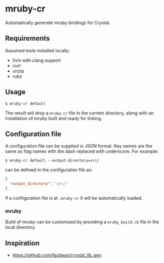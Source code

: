 mruby-cr
========

Automatically generate mruby bindings for
Crystal.

## Requirements

Assumed tools installed locally:

* llvm with clang support
* curl
* unzip
* ruby

## Usage

```
$ mruby-cr default
```

The result will drop a `mruby.cr` file in the
current directory, along with an installation
of mruby built and ready for linking.

## Configuration file

A configuration file can be supplied in JSON
format. Key names are the same as flag names
with the dash replaced with underscore. For
example:

```
$ mruby-cr default --output-directory=src/
```

can be defined in the configuration file as:

```json
{
  "output_directory": "src/"
}
```

If a configuration file is at `.mruby-cr` it
will be automatically loaded.

### mruby

Build of mruby can be customized by providing
a `mruby_build.rb` file in the local directory.

## Inspiration

* https://github.com/fazibear/crystal_lib_gen
